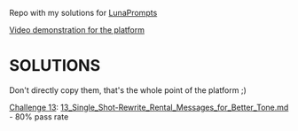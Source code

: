 Repo with my solutions for [LunaPrompts](https://lunaprompts.com/)

[Video demonstration for the platform](https://www.youtube.com/watch?v=8dK8JlX_8n0)

# SOLUTIONS
Don't directly copy them, that's the whole point of the platform ;)

[Challenge 13](https://lunaprompts.com/challenges/13): [13_Single_Shot-Rewrite_Rental_Messages_for_Better_Tone.md](https://github.com/mikaeltorni/luna_prompts/blob/master/13_Single_Shot-Rewrite_Rental_Messages_for_Better_Tone.md) - 80% pass rate
